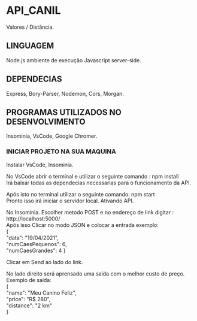 # API_CANIL
Valores / Distância.

## LINGUAGEM
Node.js ambiente de execução Javascript server-side.

## DEPENDECIAS
Express, Bory-Parser,
Nodemon, Cors, Morgan.

## PROGRAMAS UTILIZADOS NO DESENVOLVIMENTO
Insominia, VsCode, Google Chromer.

### INICIAR PROJETO NA SUA MAQUINA
Instalar VsCode, Insominia.

No VsCode abrir o terminal e utilizar o seguinte comando : npm install <br>
Irá baixar todas as dependecias necessarias para o funcionamento da API.

Após isto no terminal utilizar o seguinte comando: npm start <br>
Pronto isso irá iniciar o servidor local. Ativando API.

No Insominia. Escolher metodo POST e no endereço de link digitar : http://localhost:5000/<br>
Após isso Clicar no modo JSON e colocar a entrada exemplo:<br>
{ <br>
"data": "19/04/2021",<br>
"numCaesPequenos": 6,<br>
"numCaesGrandes": 4 }<br>

Clicar em Send ao lado do link.

No lado direito será aprensado uma saída com o melhor custo de preço.<br>
Exemplo de saída:<br>
{<br>
  "name": "Meu Canino Feliz",<br>
  "price": "R$ 280",<br>
  "distance": "2 km"<br>
}<br>
